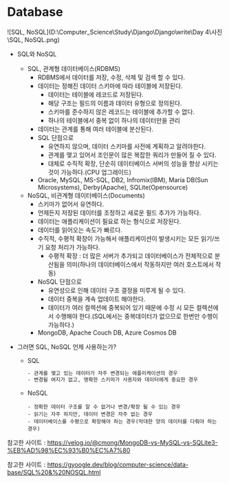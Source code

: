# Database

![SQL, NoSQL](D:\Computer_Science\Study\Django\Django\write\Day 4\사진\SQL, NoSQL.png)

* SQL와 NoSQL

  * SQL, 관계형 데이터베이스(RDBMS)
    * RDBMS에서 데이터를 저장, 수정, 삭제 및 검색 할 수 있다.
    * 데이터는 정해진 데이터 스키마에 따라 테이블에 저장된다.
      * 데이터는 테이블에 레코드로 저장된다.
      * 해당 구조는 필드의 이름과 데이터 유형으로 정의된다.
      * 스키마를 준수하지 않은 레코드는 테이블에 추가할 수 없다.
      * 하나의 테이블에서 중복 없이 하나의 데이터만을 관리
    * 데이터는 관계를 통해 여러 테이블에 분산된다.
    * SQL 단점으로
      * 유연하지 않으며, 데이터 스키마를 사전에 계획하고 알려야한다.
      * 관계를 맺고 있어서 조인문이 많은 복잡한 쿼리가 만들어 질 수 있다.
      * 대체로 수직적 확장, 단순히 데이터베이스 서버의 성능을 향상 시키는 것이 가능하다.(CPU 업그레이드)
    * Oracle, MySQL, MS-SQL, DB2, Infromix(IBM), Maria DB(Sun Microsystems), Derby(Apache), SQLite(Opensource)
  * NoSQL, 비관계형 데이터베이스(Documents)
    * 스키마가 없어서 유연하다.
    * 언제든지 저장된 데이터를 조정하고 새로운 필드 추가가 가능하다.
    * 데이터는 애플리케이션이 필요로 하는 형식으로 저장된다.
    * 데이터를 읽어오는 속도가 빠르다.
    * 수직적, 수평적 확장이 가능해서 애플리케이션이 발생시키는 모든 읽기/쓰기 요청 처리가 가능하다.
      * 수평적 확장 : 더 많은 서버가 추가되고 데이터베이스가 전체적으로 분산됨을 의미(하나의 데이터베이스에서 작동하지만 여러 호스트에서 작동)
    * NoSQL 단점으로
      * 유연성으로 인해 데이터 구조 결정을 미루게 될 수 있다.
      * 데이터 중복을 계속 업데이트 해야한다.
      * 데이터가 여러 컬렉션에 중복되어 있기 때문에 수정 시 모든 컬렉션에서 수행해야 한다.(SQL에서는 중복데이터가 없으므로 한번만 수행이 가능하다.)
    * MongoDB, Apache Couch DB, Azure Cosmos DB

* 그러면 SQL, NoSQL 언제 사용하는가?

  * SQL

    ```tex
    - 관계를 맺고 있는 데이터가 자주 변경되는 애플리케이션의 경우
    - 변경될 여지가 없고, 명확한 스키마가 사용자와 데이터에게 중요한 경우
    ```

  * NoSQL

    ```Tex
    - 정확한 데이터 구조를 알 수 없거나 변경/확장 될 수 있는 경우
    - 읽기는 자주 하지만, 데이터 변경은 자주 없는 경우
    - 데이터베이스를 수평으로 확장해야 하는 경우(막대한 양의 데이터를 다뤄야 하는 경우)
    ```



참고한 사이트 : https://velog.io/@cmong/MongoDB-vs-MySQL-vs-SQLite3-%EB%AD%98%EC%93%B0%EC%A7%80

참고한 사이트 : https://gyoogle.dev/blog/computer-science/data-base/SQL%20&%20NOSQL.html



